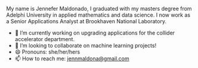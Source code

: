 <!--
**jennmald/jennmald** is a ✨ _special_ ✨ repository because its `README.md` (this file) appears on your GitHub profile.

Here are some ideas to get you started:

- 🔭 I’m currently working on ...
- 🌱 I’m currently learning ...
- 👯 I’m looking to collaborate on ...
- 🤔 I’m looking for help with ...
- 💬 Ask me about ...
- 📫 How to reach me: ...
- 😄 Pronouns: ...
- ⚡ Fun fact: ...
[![Top Langs](https://github-readme-stats.vercel.app/api/top-langs/?username=jennmald&layout=compact)](https://github.com/jennmald/github-readme-stats)


_Stats courtesy of [@anuraghazra](https://github.com/anuraghazra/github-readme-stats)._

-->


My name is Jennefer Maldonado, I graduated with my masters degree from Adelphi University in applied mathematics and data science. I now work as a Senior Applications Analyst at Brookhaven National Laboratory.

- 🔭 I’m currently working on upgrading applications for the collider accelerator department.
- 👯 I’m looking to collaborate on machine learning projects!
- 😄 Pronouns: she/her/hers
- 📫 How to reach me: jennmaldona@gmail.com 
